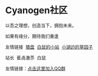 
<!--
 *　　　　　　　　┏┓　　　┏┓+ +
 *　　　　　　　┏┛┻━━━┛┻┓ + +
 *　　　　　　　┃　　　　　　　┃ 　
 *　　　　　　　┃　　　━　　　┃ ++ + + +
 *　　　　　　 ████━████+
 *　　　　　　　┃　　　　　　　┃ +
 *　　　　　　　┃　　　┻　　　┃
 *　　　　　　　┃　　　　　　　┃ + +
 *　　　　　　　┗━┓　　　┏━┛
 *　　　　　　　　　┃　　　┃　　　　　　　　　　　
 *　　　　　　　　　┃　　　┃ + + + +
 *　　　　　　　　　┃　　　┃　　　　　　　
 *　　　　　　　　　┃　　　┃ + 　　　　神兽镇楼,不宕机、无BUG　
 *　　　　　　　　　┃　　　┃
 *　　　　　　　　　┃　　　┃　　+　　　　　　　　　
 *　　　　　　　　　┃　 　　┗━━━┓ + +
 *　　　　　　　　　┃ 　　　　　　　┣┓
 *　　　　　　　　　┃ 　　　　　　　┏┛
 *　　　　　　　　　┗┓┓┏━┳┓┏┛ + + + +
 *　　　　　　　　　　┃┫┫　┃┫┫
 *　　　　　　　　　　┗┻┛　┗┻┛+ + + +
-->
<html lang="zh-CN">
  <head>
    <meta charset="UTF-8">
    <meta http-equiv="X-UA-Compatible" content="IE=edge">
    <meta name="keywords" content="Cyanogen Community,Cyanogen社区,计算机,Windows,Office,科技,资讯,技术交流,计算机综合社区,开发,运维,前端,编程,设计,办公,计算机教程,软件">
    <meta name="description" itemprop="description" content="计算机综合社区，为用户提供优质的教程和资源">
    <meta property="og:title" content="Cyanogen社区 —— 创造当下，拥抱未来">
    <meta property="og:site_name" content="Cyanogen社区 —— 创造当下，拥抱未来">
    <meta property="og:type" content="website">
    <link rel="icon" type="image/x-icon" href="http://82.156.206.121/storage/favicon.png">
    <title>Cyanogen社区 - 创造当下，拥抱未来</title>
    <h1>Cyanogen社区</h1>
    <p>以吾之理想，创造当下，拥抱未来。</p><p>如果有缘分，期待我们重逢</p>
   <p>友情链接&nbsp;&nbsp;<a href="http://ed.qcea.top">猹盘</a>&nbsp;&nbsp;<a href="https://tcea.top">白鼠的小站</a>&nbsp;&nbsp;<a href="http://hao.qcea.top">小湖边的草园子</a>
     <p>站长&nbsp;&nbsp;萑卨澈苶&nbsp;&nbsp;白鼠</p>
    <p>友情链接：<a href="https://qm.qq.com/cgi-bin/qm/qr?k=45_yXIe0wqa3U3HOcV1ww2pMB2zXkHuh&jump_from=webapi">点击这里加入QQ群</a></p>
